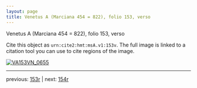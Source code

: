 ```yaml
---
layout: page
title: Venetus A (Marciana 454 = 822), folio 153, verso
---
```


Venetus A (Marciana 454 = 822), folio 153, verso

Cite this object as `urn:cite2:hmt:msA.v1:153v`.  The full image is linked to a citation tool you can use to cite regions of the image.

[![VA153VN_0655](http://www.homermultitext.org/iipsrv?IIIF=/project/homer/pyramidal/deepzoom/hmt/vaimg/2017a/VA153VN_0655.tif/full/800,/0/default.jpg)](http://www.homermultitext.org/ict2/?urn=urn:cite2:hmt:vaimg.2017a:VA153VN_0655) 

---

previous:  [153r](../153r/) | next: [154r](../154r/)